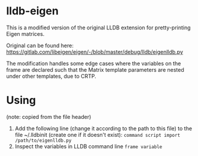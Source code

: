# lldb-eigen

This is a modified version of the original LLDB extension for pretty-printing Eigen matrices. 

Original can be found here: https://gitlab.com/libeigen/eigen/-/blob/master/debug/lldb/eigenlldb.py

The modification handles some edge cases where the variables on the frame are declared such that the Matrix template parameters are nested under other templates, due to CRTP. 

# Using

(note: copied from the file header)

1. Add the following line (change it according to the path to this file)
    to the file ~/.lldbinit (create one if it doesn't exist):
        `command script import /path/to/eigenlldb.py`
2. Inspect the variables in LLDB command line
        `frame variable`



